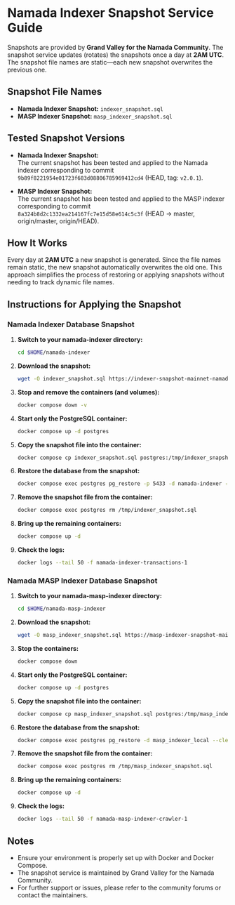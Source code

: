 # Namada Indexer Snapshot Service Guide

Snapshots are provided by **Grand Valley for the Namada Community**. The snapshot service updates (rotates) the snapshots once a day at **2AM UTC**. The snapshot file names are static—each new snapshot overwrites the previous one.

## Snapshot File Names

- **Namada Indexer Snapshot:** `indexer_snapshot.sql`
- **MASP Indexer Snapshot:** `masp_indexer_snapshot.sql`

## Tested Snapshot Versions

- **Namada Indexer Snapshot:**  
  The current snapshot has been tested and applied to the Namada indexer corresponding to commit  
  `9b89f8221954e01723f683d08806785969412cd4` (HEAD, tag: `v2.0.1`).

- **MASP Indexer Snapshot:**  
  The current snapshot has been tested and applied to the MASP indexer corresponding to commit  
  `8a324b8d2c1332ea214167fc7e15d58e614c5c3f` (HEAD -> master, origin/master, origin/HEAD).

## How It Works

Every day at **2AM UTC** a new snapshot is generated. Since the file names remain static, the new snapshot automatically overwrites the old one. This approach simplifies the process of restoring or applying snapshots without needing to track dynamic file names.

## Instructions for Applying the Snapshot

### Namada Indexer Database Snapshot

1. **Switch to your namada-indexer directory:**
   ```bash
   cd $HOME/namada-indexer
   ```

2. **Download the snapshot:**
   ```bash
   wget -O indexer_snapshot.sql https://indexer-snapshot-mainnet-namada.grandvalleys.com/indexer_snapshot.sql
   ```

3. **Stop and remove the containers (and volumes):**
   ```bash
   docker compose down -v
   ```

4. **Start only the PostgreSQL container:**
   ```bash
   docker compose up -d postgres
   ```

5. **Copy the snapshot file into the container:**
   ```bash
   docker compose cp indexer_snapshot.sql postgres:/tmp/indexer_snapshot.sql
   ```

6. **Restore the database from the snapshot:**
   ```bash
   docker compose exec postgres pg_restore -p 5433 -d namada-indexer --clean /tmp/indexer_snapshot.sql --verbose
   ```

7. **Remove the snapshot file from the container:**
   ```bash
   docker compose exec postgres rm /tmp/indexer_snapshot.sql
   ```

8. **Bring up the remaining containers:**
   ```bash
   docker compose up -d
   ```

9. **Check the logs:**
   ```bash
   docker logs --tail 50 -f namada-indexer-transactions-1
   ```

### Namada MASP Indexer Database Snapshot

1. **Switch to your namada-masp-indexer directory:**
   ```bash
   cd $HOME/namada-masp-indexer
   ```

2. **Download the snapshot:**
   ```bash
   wget -O masp_indexer_snapshot.sql https://masp-indexer-snapshot-mainnet-namada.grandvalleys.com/masp_indexer_snapshot.sql
   ```

3. **Stop the containers:**
   ```bash
   docker compose down
   ```

4. **Start only the PostgreSQL container:**
   ```bash
   docker compose up -d postgres
   ```

5. **Copy the snapshot file into the container:**
   ```bash
   docker compose cp masp_indexer_snapshot.sql postgres:/tmp/masp_indexer_snapshot.sql
   ```

6. **Restore the database from the snapshot:**
   ```bash
   docker compose exec postgres pg_restore -d masp_indexer_local --clean /tmp/masp_indexer_snapshot.sql --verbose
   ```

7. **Remove the snapshot file from the container:**
   ```bash
   docker compose exec postgres rm /tmp/masp_indexer_snapshot.sql
   ```

8. **Bring up the remaining containers:**
   ```bash
   docker compose up -d
   ```

9. **Check the logs:**
   ```bash
   docker logs --tail 50 -f namada-masp-indexer-crawler-1
   ```

## Notes

- Ensure your environment is properly set up with Docker and Docker Compose.
- The snapshot service is maintained by Grand Valley for the Namada Community.
- For further support or issues, please refer to the community forums or contact the maintainers.
